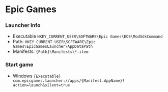 # Epic Games

### Launcher Info

- Executable 
  `HKEY_CURRENT_USER\SOFTWARE\Epic Games\EOS\ModSdkCommand`
- Path:
  `HKEY_CURRENT_USER\SOFTWARE\Epic Games\EpicGamesLauncher\AppDataPath`
- Manifests:
  `{Path}\Manifests\*.item`

### Start game

- Windows 
  `{Executable} com.epicgames.launcher://apps/{Manifest.AppName}?action=launch&silent=true`



